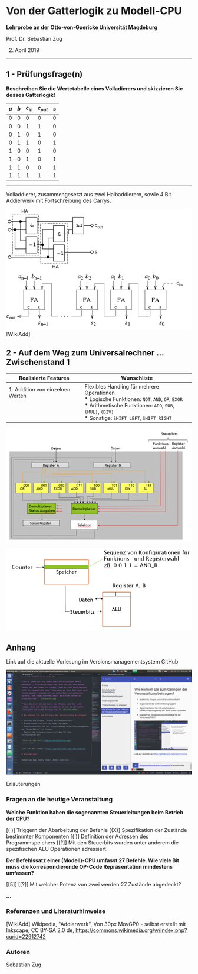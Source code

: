 <!--

author:   Sebastian Zug
email:    zug@ovgu.de   
version:  0.0.1
language: de
narrator: Deutsch Female

import: https://raw.githubusercontent.com/liaScript/rextester_template/master/README.md

-->

# Von der Gatterlogik zu Modell-CPU

**Lehrprobe an der Otto-von-Guericke Universität Magdeburg**

Prof. Dr. Sebastian Zug

02. April 2019



---------------------------------------------------------------------

## 1 - Prüfungsfrage(n)

**Beschreiben Sie die Wertetabelle eines Volladierers und skizzieren Sie desses Gatterlogik!**

| $a$ | $b$ | $c_{in}$ | $c_{out}$ | $s$ |
| --- | --- | -------- | --------- | --- |
| 0   | 0   | 0        | 0         | 0   |
| 0   | 0   | 1        | 1         | 0   |
| 0   | 1   | 0        | 1         | 0   |
| 0   | 1   | 1        | 0         | 1   |
| 1   | 0   | 0        | 1         | 0   |
| 1   | 0   | 1        | 0         | 1   |
| 1   | 1   | 0        | 0         | 1   |
| 1   | 1   | 1        | 1         | 1   |

---------------------------------------------------------------------

Volladdierer, zusammengesetzt aus zwei Halbaddierern, sowie 4 Bit Addierwerk mit Fortschreibung des Carrys.

![Addierer](img/Addierer.png "Addierer")<!-- width="80%" --> [WikiAdd]


## 2 - Auf dem Weg zum Universalrechner … Zwischenstand 1

| Realisierte Features          | Wunschliste                                                                                                                                                                                               |
| ----------------------------- | --------------------------------------------------------------------------------------------------------------------------------------------------------------------------------------------------------- |
| 1. Addition von einzelnen Werten  <br> <br> <br> <br>| Flexibles Handling für mehrere Operationen <br> \* Logische Funktionen: `NOT`, `AND`, `OR`, `EXOR` <br> \* Arithmetische Funktionen: `ADD`, `SUB`, `(MUL)`, `(DIV)` <br>  \* Sonstige: `SHIFT LEFT`, `SHIFT RIGHT` |


![ALU](img/ALU.png "ALU")<!-- width="80%" -->


![ExtendedALU](./img/ExtendedALU.png "ExtendedALU") <!-- width="80%" -->




## Anhang

Link auf die aktuelle Vorlesung im Versionsmanagementsystem GitHub

![ScreenShotAtom](./img/ScreenShotAtom.png)

Erläuterungen

### Fragen an die heutige Veranstaltung

**Welche Funktion haben die sogenannten Steuerleitungen beim Betrieb der CPU?**

[( )] Triggern der Abarbeitung der Befehle
[(X)] Spezifikation der Zustände bestimmter Komponenten
[( )] Definition der Adressen des Programmspeichers
[[?]] Mit den Steuerbits wurden unter anderem die spezifischen ALU Operationen adressiert.

**Der Befehlssatz einer (Modell)-CPU umfasst 27 Befehle. Wie viele Bit muss die korrespondierende OP-Code Repräsentation mindestens umfassen?**

[[5]]
[[?]] Mit welcher Potenz von zwei werden 27 Zustände abgedeckt?

**...**

### Referenzen und Literaturhinweise

[WikiAdd] Wikipedia, "Addierwerk", Von 30px MovGP0 - selbst erstellt mit Inkscape, CC BY-SA 2.0 de, https://commons.wikimedia.org/w/index.php?curid=22912742


### Autoren

Sebastian Zug
